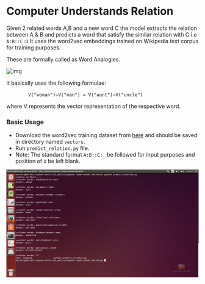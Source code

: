 # Computer Understands Relation
Given 2 related words A,B and a new word C the model extracts the relation between A & B and predicts a word that satisfy the similar relation with C i.e `A:B::C:D`.It uses the word2vec embeddings trained on Wikipedia text corpus for training purposes.

These are formally called as Word Analogies. 

![img](http://colah.github.io/posts/2014-07-NLP-RNNs-Representations/img/Mikolov-GenderVecs.png)

It basically uses the following formulae:

```
		V("woman")−V("man") ≃ V("aunt")−V("uncle")
```

where V represents the vector representation of the respective word.

### Basic Usage
* Download the word2vec training dataset from [here](https://drive.google.com/open?id=0B4EnoW35ElayalNSNU1OQWp4WVE) and should be saved in directory named `vectors`.
* Run `predict_relation.py` file.
* Note: The standard format `A:B::C: ` be followed for input purposes and position of `D` be left blank.

![img](/Computer%20Understands%20Relation/screenshot.png)

